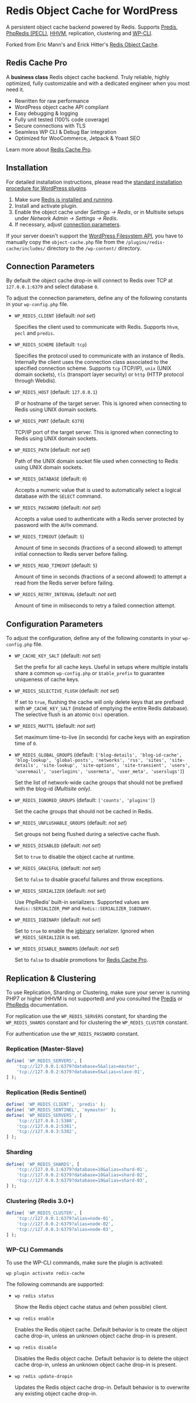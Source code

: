 # Redis Object Cache for WordPress

A persistent object cache backend powered by Redis. Supports [Predis](https://github.com/nrk/predis/), [PhpRedis (PECL)](https://github.com/phpredis/phpredis), [HHVM](https://github.com/facebook/hhvm/tree/master/hphp/system/php/redis), replication, clustering and [WP-CLI](http://wp-cli.org/).

Forked from Eric Mann's and Erick Hitter's [Redis Object Cache](https://github.com/ericmann/Redis-Object-Cache).


## Redis Cache Pro

A **business class** Redis object cache backend. Truly reliable, highly optimized, fully customizable and with a dedicated engineer when you most need it.

* Rewritten for raw performance
* WordPress object cache API compliant
* Easy debugging & logging
* Fully unit tested (100% code coverage)
* Secure connections with TLS
* Seamless WP CLI & Debug Bar integration
* Optimized for WooCommerce, Jetpack & Yoast SEO

Learn more about [Redis Cache Pro](https://wprediscache.com/?utm_source=wp-plugin&amp;utm_medium=readme).

## Installation

For detailed installation instructions, please read the [standard installation procedure for WordPress plugins](http://codex.wordpress.org/Managing_Plugins#Installing_Plugins).

1. Make sure [Redis is installed and running](http://redis.io/topics/quickstart).
2. Install and activate plugin.
3. Enable the object cache under _Settings -> Redis_, or in Multisite setups under _Network Admin -> Settings -> Redis_.
4. If necessary, adjust [connection parameters](http://wordpress.org/extend/plugins/redis-cache/other_notes/).

If your server doesn't support the [WordPress Filesystem API](https://codex.wordpress.org/Filesystem_API), you have to manually copy the `object-cache.php` file from the `/plugins/redis-cache/includes/` directory to the `/wp-content/` directory.


## Connection Parameters

By default the object cache drop-in will connect to Redis over TCP at `127.0.0.1:6379` and select database `0`.

To adjust the connection parameters, define any of the following constants in your `wp-config.php` file.

* `WP_REDIS_CLIENT` (default: _not set_)

  Specifies the client used to communicate with Redis. Supports `hhvm`, `pecl` and `predis`.

* `WP_REDIS_SCHEME` (default: `tcp`)

  Specifies the protocol used to communicate with an instance of Redis. Internally the client uses the connection class associated to the specified connection scheme. Supports `tcp` (TCP/IP), `unix` (UNIX domain sockets), `tls` (transport layer security) or `http` (HTTP protocol through Webdis).

* `WP_REDIS_HOST` (default: `127.0.0.1`)

  IP or hostname of the target server. This is ignored when connecting to Redis using UNIX domain sockets.

* `WP_REDIS_PORT` (default: `6379`)

  TCP/IP port of the target server. This is ignored when connecting to Redis using UNIX domain sockets.

* `WP_REDIS_PATH` (default: _not set_)

  Path of the UNIX domain socket file used when connecting to Redis using UNIX domain sockets.

* `WP_REDIS_DATABASE` (default: `0`)

  Accepts a numeric value that is used to automatically select a logical database with the `SELECT` command.

* `WP_REDIS_PASSWORD` (default: _not set_)

  Accepts a value used to authenticate with a Redis server protected by password with the `AUTH` command.

* `WP_REDIS_TIMEOUT` (default: `5`)

  Amount of time in seconds (fractions of a second allowed) to attempt initial connection to Redis server before failing.

* `WP_REDIS_READ_TIMEOUT` (default: `5`)

  Amount of time in seconds (fractions of a second allowed) to attempt a read from the Redis server before failing.

* `WP_REDIS_RETRY_INTERVAL` (default: _not set_)

  Amount of time in miliseconds to retry a failed connection attempt.


## Configuration Parameters

To adjust the configuration, define any of the following constants in your `wp-config.php` file.

* `WP_CACHE_KEY_SALT` (default: _not set_)

  Set the prefix for all cache keys. Useful in setups where multiple installs share a common `wp-config.php` or `$table_prefix` to guarantee uniqueness of cache keys.

* `WP_REDIS_SELECTIVE_FLUSH` (default: _not set_)

  If set to `true`, flushing the cache will only delete keys that are prefixed with `WP_CACHE_KEY_SALT` (instead of emptying the entire Redis database). The selective flush is an atomic `O(n)` operation.

* `WP_REDIS_MAXTTL` (default: _not set_)

  Set maximum time-to-live (in seconds) for cache keys with an expiration time of `0`.

* `WP_REDIS_GLOBAL_GROUPS` (default: `['blog-details', 'blog-id-cache', 'blog-lookup', 'global-posts', 'networks', 'rss', 'sites', 'site-details', 'site-lookup', 'site-options', 'site-transient', 'users', 'useremail', 'userlogins', 'usermeta', 'user_meta', 'userslugs']`)

  Set the list of network-wide cache groups that should not be prefixed with the blog-id _(Multisite only)_.

* `WP_REDIS_IGNORED_GROUPS` (default: `['counts', 'plugins']`)

  Set the cache groups that should not be cached in Redis.

* `WP_REDIS_UNFLUSHABLE_GROUPS` (default: _not set_)

  Set groups not being flushed during a selective cache flush.

* `WP_REDIS_DISABLED` (default: _not set_)

  Set to `true` to disable the object cache at runtime.

* `WP_REDIS_GRACEFUL` (default: _not set_)

  Set to `false` to disable graceful failures and throw exceptions.

* `WP_REDIS_SERIALIZER` (default: _not set_)

  Use PhpRedis’ built-in serializers. Supported values are `Redis::SERIALIZER_PHP` and `Redis::SERIALIZER_IGBINARY`.

* `WP_REDIS_IGBINARY` (default: _not set_)

  Set to `true` to enable the [igbinary](https://github.com/igbinary/igbinary) serializer. Ignored when `WP_REDIS_SERIALIZER` is set.

* `WP_REDIS_DISABLE_BANNERS` (default: _not set_)

  Set to `false` to disable promotions for [Redis Cache Pro](https://wprediscache.com/).


## Replication & Clustering

To use Replication, Sharding or Clustering, make sure your server is running PHP7 or higher (HHVM is not supported) and you consulted the [Predis](https://github.com/nrk/predis) or [PhpRedis](https://github.com/phpredis/phpredis) documentation.

For replication use the `WP_REDIS_SERVERS` constant, for sharding the `WP_REDIS_SHARDS` constant and for clustering the `WP_REDIS_CLUSTER` constant.

For authentication use the `WP_REDIS_PASSWORD` constant.

### Replication (Master-Slave)

```php
define( 'WP_REDIS_SERVERS', [
    'tcp://127.0.0.1:6379?database=5&alias=master',
    'tcp://127.0.0.2:6379?database=5&alias=slave-01',
] );
```

### Replication (Redis Sentinel)

```php
define( 'WP_REDIS_CLIENT', 'predis' );
define( 'WP_REDIS_SENTINEL', 'mymaster' );
define( 'WP_REDIS_SERVERS', [
    'tcp://127.0.0.1:5380',
    'tcp://127.0.0.2:5381',
    'tcp://127.0.0.3:5382',
] );
```

### Sharding

```php
define( 'WP_REDIS_SHARDS', [
    'tcp://127.0.0.1:6379?database=10&alias=shard-01',
    'tcp://127.0.0.2:6379?database=10&alias=shard-02',
    'tcp://127.0.0.3:6379?database=10&alias=shard-03',
] );
```

### Clustering (Redis 3.0+)

```php
define( 'WP_REDIS_CLUSTER', [
    'tcp://127.0.0.1:6379?alias=node-01',
    'tcp://127.0.0.2:6379?alias=node-02',
    'tcp://127.0.0.3:6379?alias=node-03',
] );
```

### WP-CLI Commands

To use the WP-CLI commands, make sure the plugin is activated:

```
wp plugin activate redis-cache
```

The following commands are supported:

* `wp redis status`

  Show the Redis object cache status and (when possible) client.

* `wp redis enable`

  Enables the Redis object cache. Default behavior is to create the object cache drop-in, unless an unknown object cache drop-in is present.

* `wp redis disable`

  Disables the Redis object cache. Default behavior is to delete the object cache drop-in, unless an unknown object cache drop-in is present.

* `wp redis update-dropin`

  Updates the Redis object cache drop-in. Default behavior is to overwrite any existing object cache drop-in.
